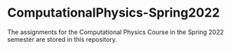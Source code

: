 # ComputationalPhysics-Spring2022
The assignments for the Computational Physics Course in the Spring 2022 semester are stored in this repository.
